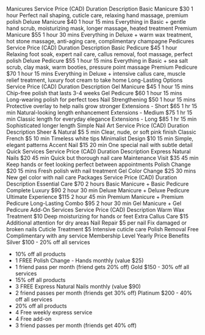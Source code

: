 Manicures
Service Price (CAD) Duration Description
Basic Manicure $30 1 hour Perfect nail shaping, cuticle care, relaxing hand massage, premium polish
Deluxe Manicure $40 1 hour 15 mins Everything in Basic + gentle hand scrub, moisturizing mask, longer massage, heated treatment
Premium Manicure $55 1 hour 30 mins Everything in Deluxe + warm wax treatment, hot stone massage, anti-aging care, complimentary champagne
Pedicures
Service Price (CAD) Duration Description
Basic Pedicure $45 1 hour Relaxing foot soak, expert nail care, callus removal, foot massage, perfect polish
Deluxe Pedicure $55 1 hour 15 mins Everything in Basic + sea salt scrub, clay mask, warm booties, pressure point massage
Premium Pedicure $70 1 hour 15 mins Everything in Deluxe + intensive callus care, muscle relief treatment, luxury foot cream to take home
Long-Lasting Options
Service Price (CAD) Duration Description
Gel Manicure $45 1 hour 15 mins Chip-free polish that lasts 3-4 weeks
Gel Pedicure $60 1 hour 15 mins Long-wearing polish for perfect toes
Nail Strengthening $50 1 hour 15 mins Protective overlay to help nails grow stronger
Extensions - Short $65 1 hr 15 min Natural-looking length enhancement
Extensions - Medium $75 1 hr 15 min Classic length for everyday elegance
Extensions - Long $85 1 hr 15 min Sophisticated longer length
Simple Nail Art
Service Price (CAD) Duration Description
Sheer & Natural $5 5 min Clear, nude, or soft pink finish
Classic French $5 10 min Timeless white tips
Minimalist Design $10 15 min Simple, elegant patterns
Accent Nail $15 20 min One special nail with subtle detail
Quick Services
Service Price (CAD) Duration Description
Express Natural Nails $20 45 min Quick but thorough nail care
Maintenance Visit $35 45 min Keep hands or feet looking perfect between appointments
Polish Change $20 15 mins Fresh polish with nail treatment
Gel Color Change $25 30 mins New gel color with nail care
Packages
Service Price (CAD) Duration Description
Essential Care $70 2 hours Basic Manicure + Basic Pedicure
Complete Luxury $90 2 hour 30 min Deluxe Manicure + Deluxe Pedicure
Ultimate Experience $115 2 hour 45 min Premium Manicure + Premium Pedicure
Long-Lasting Combo $95 2 hour 30 min Gel Manicure + Gel Pedicure
Add-On Services
Service Price (CAD) Description
Warm Wax Treatment $10 Deep moisturizing for hands or feet
Extra Callus Care $15 Additional attention for dry areas
Nail Repair $5 per nail Fix damaged or broken nails
Cuticle Treatment $5 Intensive cuticle care
Polish Removal Free Complimentary with any service
Membership
Level Yearly Price Benefits
Silver $100 - 20% off all services

- 10% off all products
- 1 FREE Polish Change - Hands monthly (value $25)
- 1 friend pass per month (friend gets 20% off)
  Gold $150 - 30% off all services
- 15% off all products
- 3 FREE Express Natural Nails monthly (value $90)
- 2 friend passes per month (friends get 30% off)
  Platinum $200 - 40% off all services
- 20% off all products
- 4 Free weekly express service
- 4 Free add-on
- 3 friend passes per month (friends get 40% off)
